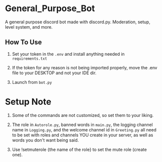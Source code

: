 # General_Purpose_Bot
A general purpose discord bot made with discord.py.
Moderation, setup, level system, and more.

## How To Use
1. Set your token in the ```.env``` and install anything needed in ```requirements.txt```

2. If the token for any reason is not being imported properly, move the .env file to your DESKTOP and not your IDE dir.

3. Launch from ```bot.py```


# Setup Note
1. Some of the commands are not customized, so set them to your liking.

2. The role in ```Autorole.py```, banned words in ```main.py```, the logging channel name in ```Logging.py```, and the welcome channel id in ```Greeting.py``` all need to be set with roles and channels YOU create in your server, as well as words you don't want being said.

3. Use !setmuterole {the name of the role} to set the mute role (create one).
